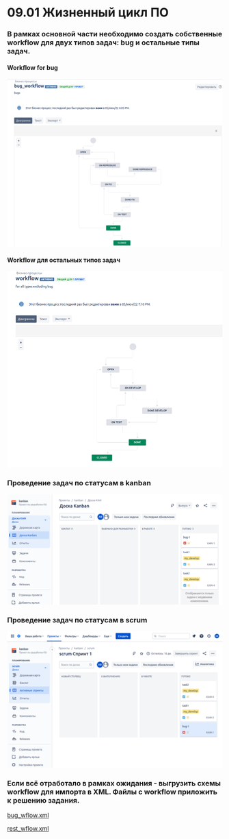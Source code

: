 # 09.01 Жизненный цикл ПО
### В рамках основной части необходимо создать собственные workflow для двух типов задач: bug и остальные типы задач.
#### Workflow for bug
![](screenshots/9.1_1.png)
#### Workflow для остальных типов задач
![](screenshots/9.1_2.png)
### Проведение задач по статусам в kanban
![](screenshots/9.1_3.png)
### Проведение задач по статусам в scrum
![](screenshots/9.1_4.png)
### Если всё отработало в рамках ожидания - выгрузить схемы workflow для импорта в XML. Файлы с workflow приложить к решению задания.
[bug_wflow.xml](screenshots/bug_wflow.xml)

[rest_wflow.xml](screenshots/rest_wflow.xml)

